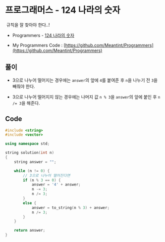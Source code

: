 # 프로그래머스 - 124 나라의 숫자

&nbsp;규칙을 잘 찾아야 한다..!

- Programmers - [124 나라의 숫자](https://programmers.co.kr/learn/courses/30/lessons/12899)

- My Programmers Code : [https://github.com/Meantint/Programmers](https://github.com/Meantint/Programmers)

## 풀이

- 3으로 나누어 떨어지는 경우에는 `answer`의 앞에 `4`를 붙여준 후 `n`을 나누기 전 `3`을 빼줘야 한다.

- 3으로 나누어 떨어지지 않는 경우에는 나머지 값 `n % 3`을 `answer`의 앞에 붙인 후 `n /= 3`을 해준다.

## Code

```cpp
#include <string>
#include <vector>

using namespace std;

string solution(int n)
{
    string answer = "";

    while (n != 0) {
        // 3으로 나누어 떨어진다면
        if (n % 3 == 0) {
            answer = '4' + answer;
            n -= 3;
            n /= 3;
        }
        else {
            answer = to_string(n % 3) + answer;
            n /= 3;
        }
    }

    return answer;
}
```

